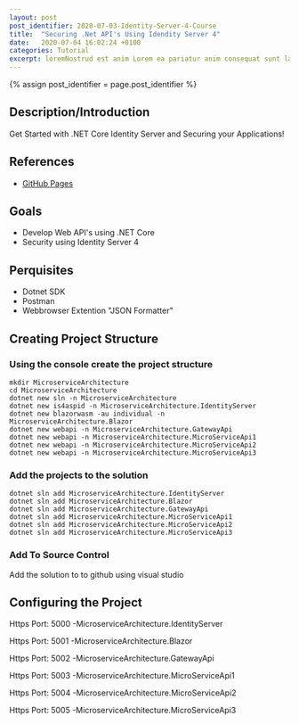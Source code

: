 ```yaml
---
layout: post
post_identifier: 2020-07-03-Identity-Server-4-Course
title:  "Securing .Net API's Using Idendity Server 4"
date:   2020-07-04 16:02:24 +0100
categories: Tutorial
excerpt: loremNostrud est anim Lorem ea pariatur anim consequat sunt laborum pariatur et et
---
```


{% assign post_identifier = page.post_identifier %}


## Description/Introduction
Get Started with .NET Core Identity Server and Securing your Applications!

## References
* [GitHub Pages](https://pages.github.com/)

## Goals
* Develop Web API's using .NET Core
* Security using Identity Server 4

## Perquisites
* Dotnet SDK
* Postman
* Webbrowser Extention "JSON Formatter"

## Creating Project Structure

### Using the console create the project structure
```
mkdir MicroserviceArchitecture
cd MicroserviceArchitecture
dotnet new sln -n MicroserviceArchitecture
dotnet new is4aspid -n MicroserviceArchitecture.IdentityServer
dotnet new blazorwasm -au individual -n MicroserviceArchitecture.Blazor
dotnet new webapi -n MicroserviceArchitecture.GatewayApi
dotnet new webapi -n MicroserviceArchitecture.MicroServiceApi1
dotnet new webapi -n MicroserviceArchitecture.MicroServiceApi2
dotnet new webapi -n MicroserviceArchitecture.MicroServiceApi3
```
### Add the projects to the solution

```
dotnet sln add MicroserviceArchitecture.IdentityServer
dotnet sln add MicroserviceArchitecture.Blazor
dotnet sln add MicroserviceArchitecture.GatewayApi
dotnet sln add MicroserviceArchitecture.MicroServiceApi1
dotnet sln add MicroserviceArchitecture.MicroServiceApi2
dotnet sln add MicroserviceArchitecture.MicroServiceApi3
```

### Add To Source Control
Add the solution to to github using visual studio

## Configuring the Project

Https Port: 5000 -MicroserviceArchitecture.IdentityServer

Https Port: 5001 -MicroserviceArchitecture.Blazor

Https Port: 5002 -MicroserviceArchitecture.GatewayApi

Https Port: 5003 -MicroserviceArchitecture.MicroServiceApi1

Https Port: 5004 -MicroserviceArchitecture.MicroServiceApi2

Https Port: 5005 -MicroserviceArchitecture.MicroServiceApi3